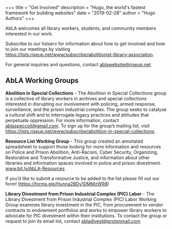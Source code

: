 +++
title = "Get Involved"
description = "Hugo, the world's fastest framework for building websites"
date = "2019-02-28"
author = "Hugo Authors"
+++

AbLA welcomes all library workers, students, and community members interested in our work.

Subscribe to our listserv for information about how to get involved and how to join our meetings by visiting https://lists.riseup.net/www/subscribe/abolitionist-library-association.

For general inquiries and questions, contact ablawebsite@riseup.net.


## AbLA Working Groups 

**Abolition in Special Collections** - The Abolition in Special Collections group is a collective of library workers in archives and special collections interested in disrupting our involvement with policing, armed response, surveillance, and the prison industrial complex. The group seeks to catalyse a cultural shift and to interrogate legacy practices and attitudes that perpetuate oppression. For more information, contact ablaspeccoll@gmail.com. To sign up for the group’s mailing list, visit https://lists.riseup.net/www/subscribe/abolition-in-special-collections. 


**Resource List Working Group** - This group created an annotated spreadsheet to support those looking for more information and resources on Police and Prison Abolition, Anti-Racism, Cyber Security, Organizing, Restorative and Transformative Justice, and information about other libraries and information spaces involved in police and prison divestment. www.bit.ly/AbLA-Resources 

If you’d like to submit a resource to be added to the list please fill out our form! (https://forms.gle/Hunna2BDy1DMMzWR8) 


**Library Divestment from Prison Industrial Complex (PIC) Labor** - The Library Divestment from Prison Industrial Complex (PIC) Labor Working Group examines library investment in the PIC, from procurement to vendor contracts to endowment portfolios and works to empower library workers to advocate for PIC divestment within their institutions. To contact the group or request to join its email list, contact abladivest@protonmail.com 
